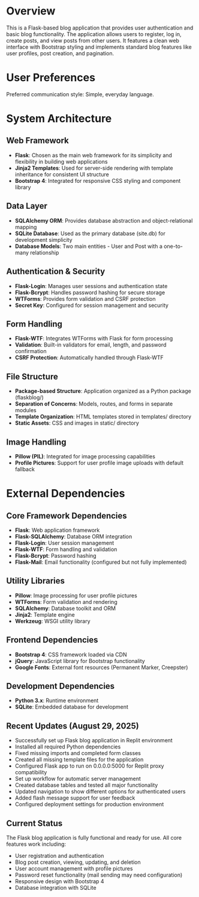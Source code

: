 # Overview

This is a Flask-based blog application that provides user authentication and basic blog functionality. The application allows users to register, log in, create posts, and view posts from other users. It features a clean web interface with Bootstrap styling and implements standard blog features like user profiles, post creation, and pagination.

# User Preferences

Preferred communication style: Simple, everyday language.

# System Architecture

## Web Framework
- **Flask**: Chosen as the main web framework for its simplicity and flexibility in building web applications
- **Jinja2 Templates**: Used for server-side rendering with template inheritance for consistent UI structure
- **Bootstrap 4**: Integrated for responsive CSS styling and component library

## Data Layer
- **SQLAlchemy ORM**: Provides database abstraction and object-relational mapping
- **SQLite Database**: Used as the primary database (site.db) for development simplicity
- **Database Models**: Two main entities - User and Post with a one-to-many relationship

## Authentication & Security
- **Flask-Login**: Manages user sessions and authentication state
- **Flask-Bcrypt**: Handles password hashing for secure storage
- **WTForms**: Provides form validation and CSRF protection
- **Secret Key**: Configured for session management and security

## Form Handling
- **Flask-WTF**: Integrates WTForms with Flask for form processing
- **Validation**: Built-in validators for email, length, and password confirmation
- **CSRF Protection**: Automatically handled through Flask-WTF

## File Structure
- **Package-based Structure**: Application organized as a Python package (flaskblog/)
- **Separation of Concerns**: Models, routes, and forms in separate modules
- **Template Organization**: HTML templates stored in templates/ directory
- **Static Assets**: CSS and images in static/ directory

## Image Handling
- **Pillow (PIL)**: Integrated for image processing capabilities
- **Profile Pictures**: Support for user profile image uploads with default fallback

# External Dependencies

## Core Framework Dependencies
- **Flask**: Web application framework
- **Flask-SQLAlchemy**: Database ORM integration
- **Flask-Login**: User session management
- **Flask-WTF**: Form handling and validation
- **Flask-Bcrypt**: Password hashing
- **Flask-Mail**: Email functionality (configured but not fully implemented)

## Utility Libraries
- **Pillow**: Image processing for user profile pictures
- **WTForms**: Form validation and rendering
- **SQLAlchemy**: Database toolkit and ORM
- **Jinja2**: Template engine
- **Werkzeug**: WSGI utility library

## Frontend Dependencies
- **Bootstrap 4**: CSS framework loaded via CDN
- **jQuery**: JavaScript library for Bootstrap functionality
- **Google Fonts**: External font resources (Permanent Marker, Creepster)

## Development Dependencies
- **Python 3.x**: Runtime environment
- **SQLite**: Embedded database for development

## Recent Updates (August 29, 2025)
- Successfully set up Flask blog application in Replit environment
- Installed all required Python dependencies
- Fixed missing imports and completed form classes
- Created all missing template files for the application
- Configured Flask app to run on 0.0.0.0:5000 for Replit proxy compatibility
- Set up workflow for automatic server management
- Created database tables and tested all major functionality
- Updated navigation to show different options for authenticated users
- Added flash message support for user feedback
- Configured deployment settings for production environment

## Current Status
The Flask blog application is fully functional and ready for use. All core features work including:
- User registration and authentication
- Blog post creation, viewing, updating, and deletion
- User account management with profile pictures
- Password reset functionality (mail sending may need configuration)
- Responsive design with Bootstrap 4
- Database integration with SQLite